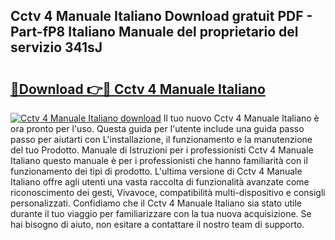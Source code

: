 ## Cctv 4 Manuale Italiano Download gratuit PDF - Part-fP8 Italiano Manuale del proprietario del servizio 341sJ

# <h2><a href="http://dfgaec.blite.top/?on=Cctv+4+Manuale+Italiano">🔗Download 👉🔴 Cctv 4 Manuale Italiano</a></h2>

[![Cctv 4 Manuale Italiano download](https://i.imgur.com/lujVjoI.png)](http://dfgaec.blite.top/?on=Cctv+4+Manuale+Italiano)
Il tuo nuovo Cctv 4 Manuale Italiano è ora pronto per l'uso. Questa guida per l'utente include una guida passo passo per aiutarti con L'installazione, il funzionamento e la manutenzione del tuo Prodotto. Manuale di Istruzioni per i professionisti Cctv 4 Manuale Italiano questo manuale è per i professionisti che hanno familiarità con il funzionamento dei tipi di prodotto. L'ultima versione di Cctv 4 Manuale Italiano offre agli utenti una vasta raccolta di funzionalità avanzate come riconoscimento dei gesti, Vivavoce, compatibilità multi-dispositivo e consigli personalizzati. Confidiamo che il Cctv 4 Manuale Italiano sia stato utile durante il tuo viaggio per familiarizzare con la tua nuova acquisizione. Se hai bisogno di aiuto, non esitare a contattare il nostro team di supporto.
